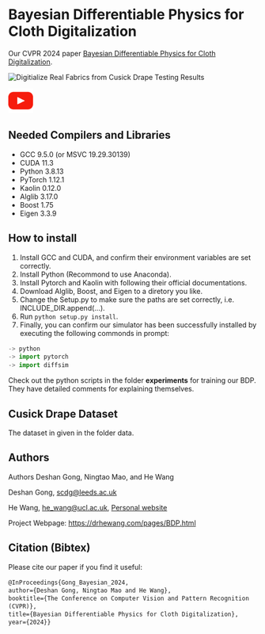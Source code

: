 # Bayesian Differentiable Physics for Cloth Digitalization
Our CVPR 2024 paper [Bayesian Differentiable Physics for Cloth Digitalization](https://arxiv.org/abs/2402.17664). 

![Digitialize Real Fabrics from Cusick Drape Testing Results](images/teaser_with_real.png)

[<img src="images/video_icon.svg" width="50" height="50">](https://youtu.be/ProN0y1bURY?si=p7kFYZA04UZ_zV1y)

## Needed Compilers and Libraries

- GCC 9.5.0 (or MSVC 19.29.30139)
- CUDA 11.3
- Python 3.8.13
- PyTorch 1.12.1
- Kaolin 0.12.0
- Alglib 3.17.0
- Boost 1.75
- Eigen 3.3.9

## How to install

1. Install GCC and CUDA, and confirm their environment variables are set correctly.
2. Install Python (Recommond to use Anaconda).
3. Install Pytorch and Kaolin with following their official documentations.
4. Download Alglib, Boost, and Eigen to a diretory you like.
5. Change the Setup.py to make sure the paths are set correctly, i.e. INCLUDE_DIR.append(...).
6. Run `python setup.py install`.
7. Finally, you can confirm our simulator has been successfully installed by executing the following commonds in prompt:

```python
-> python
-> import pytorch
-> import diffsim
```

Check out the python scripts in the folder **experiments** for training our BDP. They have detailed comments for explaining themselves.

## Cusick Drape Dataset

The dataset in given in the folder data. 

## Authors
Authors
Deshan Gong, Ningtao Mao, and He Wang

Deshan Gong, scdg@leeds.ac.uk

He Wang, he_wang@ucl.ac.uk, [Personal website](https://drhewang.com)

Project Webpage: https://drhewang.com/pages/BDP.html

## Citation (Bibtex)
Please cite our paper if you find it useful:

    @InProceedings{Gong_Bayesian_2024,
    author={Deshan Gong, Ningtao Mao and He Wang},
    booktitle={The Conference on Computer Vision and Pattern Recognition (CVPR)},
    title={Bayesian Differentiable Physics for Cloth Digitalization},
    year={2024}}
